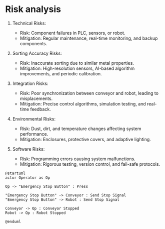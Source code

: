 # Risk analysis
1. Technical Risks:
    - Risk: Component failures in PLC, sensors, or robot.
    - Mitigation: Regular maintenance, real-time monitoring, and backup components.

2. Sorting Accuracy Risks:
    - Risk: Inaccurate sorting due to similar metal properties.
    - Mitigation: High-resolution sensors, AI-based algorithm improvements, and periodic calibration.

3. Integration Risks:
    - Risk: Poor synchronization between conveyor and robot, leading to misplacements.
    - Mitigation: Precise control algorithms, simulation testing, and real-time feedback.

4. Environmental Risks:
    - Risk: Dust, dirt, and temperature changes affecting system performance.
    - Mitigation: Enclosures, protective covers, and adaptive lighting.

5. Software Risks:
    - Risk: Programming errors causing system malfunctions.
    - Mitigation: Rigorous testing, version control, and fail-safe protocols.


```plantuml
@startuml
actor Operator as Op

Op -> "Emergency Stop Button" : Press

"Emergency Stop Button" -> Conveyor : Send Stop Signal
"Emergency Stop Button" -> Robot : Send Stop Signal

Conveyor -> Op : Conveyor Stopped
Robot -> Op : Robot Stopped

@enduml
``` 